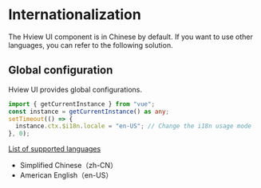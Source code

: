# Internationalization

The Hview UI component is in Chinese by default. If you want to use other languages, you can refer to the following solution.

## Global configuration

Hview UI provides global configurations.

```ts
import { getCurrentInstance } from "vue";
const instance = getCurrentInstance() as any;
setTimeout(() => {
  instance.ctx.$i18n.locale = "en-US"; // Change the i18n usage mode
}, 0);
```

[List of supported languages](https://github.com/ChaiMayor/hview-ui/tree/dev/packages/locale/lang)

- Simplified Chinese（zh-CN）
- American English（en-US）
